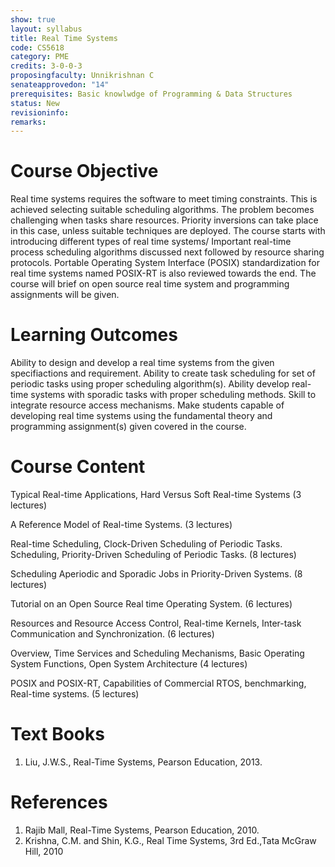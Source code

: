 ```yaml
---
show: true
layout: syllabus
title: Real Time Systems
code: CS5618
category: PME
credits: 3-0-0-3
proposingfaculty: Unnikrishnan C
senateapprovedon: "14"
prerequisites: Basic knowlwdge of Programming & Data Structures
status: New
revisioninfo:
remarks:
---
```


# Course Objective
Real time systems requires the software to meet timing constraints. This is achieved selecting
suitable scheduling algorithms. The problem becomes challenging when tasks share resources.
Priority inversions can take place in this case, unless suitable techniques are deployed. The course
starts with introducing different types of real time systems/ Important real-time process scheduling
algorithms discussed next followed by resource sharing protocols. Portable Operating System
Interface (POSIX) standardization for real time systems named POSIX-RT is also reviewed towards
the end. The course will brief on open source real time system and programming assignments will be
given.

# Learning Outcomes
Ability to design and develop a real time systems from the given specifiactions and
requirement.
Ability to create task scheduling for set of periodic tasks using proper scheduling
algorithm(s).
Ability develop real-time systems with sporadic tasks with proper scheduling methods.
Skill to integrate resource access mechanisms.
Make students capable of developing real time systems using the fundamental theory and
programming assignment(s) given covered in the course.


# Course Content

Typical Real-time Applications, Hard Versus Soft Real-time Systems (3 lectures)

A Reference Model of Real-time Systems. (3 lectures)

Real-time Scheduling, Clock-Driven Scheduling of Periodic Tasks. Scheduling, Priority-Driven Scheduling of Periodic Tasks. (8 lectures)

Scheduling Aperiodic and Sporadic Jobs in Priority-Driven Systems. (8 lectures)

Tutorial on an Open Source Real time Operating System. (6 lectures)

Resources and Resource Access Control, Real-time Kernels, Inter-task
Communication and Synchronization. (6 lectures)

Overview, Time Services and Scheduling Mechanisms, Basic Operating
System Functions, Open System Architecture (4 lectures)

POSIX and POSIX-RT, Capabilities of Commercial RTOS, benchmarking,
Real-time systems. (5 lectures)


# Text Books
1. Liu, J.W.S., Real-Time Systems, Pearson Education, 2013.

# References
1. Rajib Mall, Real-Time Systems, Pearson Education, 2010.
2. Krishna, C.M. and Shin, K.G., Real Time Systems, 3rd Ed.,Tata McGraw Hill, 2010

